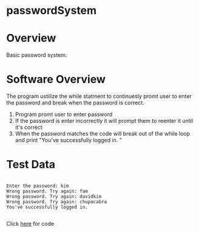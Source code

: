 # passwordSystem

Overview
===========

Basic password system. 

Software Overview
====================

The program ustilize the while statment to continuesly promt user to enter the password and break when the password is correct. 

1. Program promt user to enter password
2. If the password is enter incorrectly it will prompt them to reenter it until it's correct
3. When the password matches the code will break out  of the while loop and print "You've successfully logged in.
"

Test Data
==========

```

Enter the password: kim
Wrong password. Try again: fam
Wrong password. Try again: davidkim
Wrong password. Try again: chupacabra
You've successfully logged in.


```

Click [here](https://github.com/Fran0616/passwordSystem/blob/master/passwordSystem%20.py) for code
